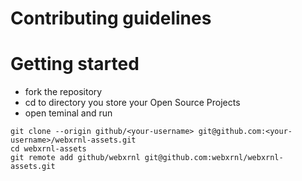 # Contributing guidelines

# Getting started

- fork the repository
- cd to directory you store your Open Source Projects
- open teminal and run

```
git clone --origin github/<your-username> git@github.com:<your-username>/webxrnl-assets.git
cd webxrnl-assets
git remote add github/webxrnl git@github.com:webxrnl/webxrnl-assets.git
```
